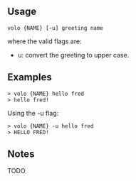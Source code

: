 ## Usage

    volo {NAME} [-u] greeting name

where the valid flags are:

* u: convert the greeting to upper case.

## Examples

    > volo {NAME} hello fred
    > hello fred!

Using the -u flag:

    > volo {NAME} -u hello fred
    > HELLO FRED!

## Notes

TODO
